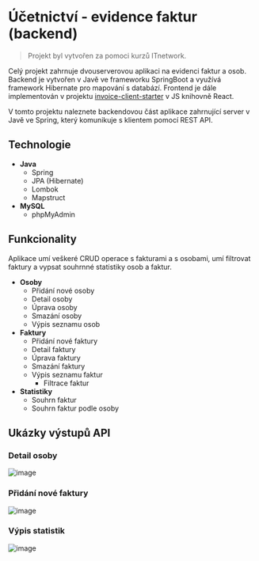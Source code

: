 # Účetnictví - evidence faktur (backend)
> Projekt byl vytvořen za pomoci kurzů ITnetwork.

Celý projekt zahrnuje dvouserverovou aplikaci na evidenci faktur a osob. Backend je vytvořen v Javě ve frameworku SpringBoot a využívá framework Hibernate pro mapování s databází. Frontend je dále implementován v projektu [invoice-client-starter](https://github.com/TeraHouska/invoice-client-starter) v JS knihovně React.

V tomto projektu naleznete backendovou část aplikace zahrnující server v Javě ve Spring, který komunikuje s klientem pomocí REST API.

## Technologie
- **Java**
  - Spring
  - JPA (Hibernate)
  - Lombok
  - Mapstruct
- **MySQL**
  - phpMyAdmin

## Funkcionality
Aplikace umí veškeré CRUD operace s fakturami a s osobami, umí filtrovat faktury a vypsat souhrnné statistiky osob a faktur.

- **Osoby**
  - Přidání nové osoby
  - Detail osoby
  - Úprava osoby
  - Smazání osoby
  - Výpis seznamu osob
- **Faktury**
  - Přidání nové faktury
  - Detail faktury
  - Úprava faktury
  - Smazání faktury
  - Výpis seznamu faktur
    - Filtrace faktur
- **Statistiky**
  - Souhrn faktur
  - Souhrn faktur podle osoby
    

## Ukázky výstupů API
### Detail osoby
![image](https://github.com/user-attachments/assets/de7ef779-5835-4ebb-806d-5cc9bea84722)
### Přidání nové faktury
![image](https://github.com/user-attachments/assets/2972c63b-0381-4c37-9536-b775513029af)
### Výpis statistik
![image](https://github.com/user-attachments/assets/e6f0e0b9-6ff2-42b3-bdd3-0f3eaacde60a)

